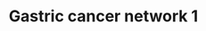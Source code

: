 ---
annotations:
- type: Disease Ontology
  value: gastric adenocarcinoma
- type: Disease Ontology
  value: stomach cancer
- type: Pathway Ontology
  value: '"cell cycle pathway'
- type: Pathway Ontology
  value: cancer pathway
authors:
- Mkutmon
- Fehrhart
- Eweitz
description: Network generated by mapping candidate oncogenes and tumor suppressor
  genes identified by integrated analysis of expression array and aCGH data. Networks
  generated by Ingenuity Pathway Analysis.
last-edited: 2021-05-21
organisms:
- Bos taurus
redirect_from:
- /index.php/Pathway:WP3166
- /instance/WP3166
schema-jsonld:
- '@context': https://schema.org/
  '@id': https://wikipathways.github.io/pathways/WP3166.html
  '@type': Dataset
  creator:
    '@type': Organization
    name: WikiPathways
  description: Network generated by mapping candidate oncogenes and tumor suppressor
    genes identified by integrated analysis of expression array and aCGH data. Networks
    generated by Ingenuity Pathway Analysis.
  keywords:
  - SMOC2
  - ESM1
  - AURKA
  - Veg?
  - ECT2
  - CCNA1
  - KIF15
  - LIN9
  - ERVK6
  - RNF216
  - MYBL2
  - ES1
  - E2F7
  - S100P
  - NOTCH1
  - TPX2
  - H3F3A
  - UBE2C
  - GATS
  - APC
  - CENPF
  - CEP192
  - E2I
  - TOP2A
  - TP60
  - Rt
  - nfkb (complex)
  - ACTL6A
  - Mcm
  - NUP107
  - Histone H4
  - INO80D
  - MCM4
  - RUVBL1
  - KIF20B
  license: CC0
  name: Gastric cancer network 1
seo: CreativeWork
title: Gastric cancer network 1
wpid: WP3166
---